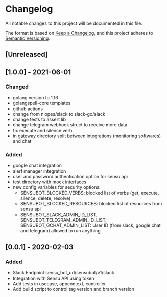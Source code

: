 # Changelog
All notable changes to this project will be documented in this file.

The format is based on [Keep a Changelog](https://keepachangelog.com/en/1.0.0/),
and this project adheres to [Semantic Versioning](https://semver.org/spec/v2.0.0.html).

## [Unreleased]

## [1.0.0] - 2021-06-01
### Changed
- golang version to 1.16
- golangspell-core templates
- github actions
- change from nlopes/slack to slack-go/slack
- change tests to assert lib
- change telegram webhook struct to receive more data
- fix execute and silence verb
- in gateway directory split between integrations (monitoring softwares) and chat

### Added
- google chat integration
- alert manager integration
- user and password authentication option for sensu api
- test directory with mock interfaces
- new config variables for security options: 
    - SENSUBOT_BLOCKED_VERBS: blocked list of verbs (get, execute, silence, delete, resolve)
    - SENSUBOT_BLOCKED_RESOURCES: blocked list of resources from sensu api
    - SENSUBOT_SLACK_ADMIN_ID_LIST, SENSUBOT_TELEGRAM_ADMIN_ID_LIST, SENSUBOT_GCHAT_ADMIN_LIST: User ID (from slack, google chat and telegram) allowed to run anything

## [0.0.1] - 2020-02-03
### Added
- Slack Endpoint sensu_bot_url/sensubot/v1/slack
- Integration with Sensu API using token
- Add tests in usecase, appcontext, controller
- Add build script to control tag version and branch version
